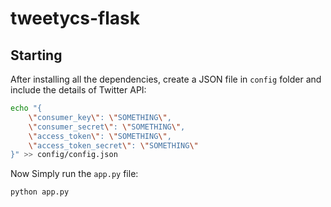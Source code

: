# tweetycs-flask

## Starting
After installing all the dependencies, create a JSON file in `config` folder and include the details of Twitter API:    
```bash
echo "{
    \"consumer_key\": \"SOMETHING\",
    \"consumer_secret\": \"SOMETHING\",
    \"access_token\": \"SOMETHING\",
    \"access_token_secret\": \"SOMETHING\"
}" >> config/config.json
```
Now Simply run the `app.py` file:
```bash
python app.py
```